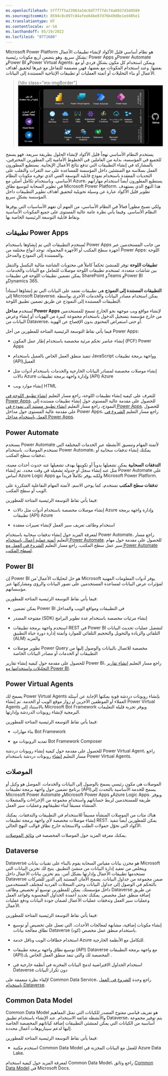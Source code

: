 ```yaml
---
ms.openlocfilehash: 5fff7f5a23963a54c6df7f77dc74a8937d3d4589
ms.sourcegitcommit: 8594c8c897c84afee64be07d76b49d8e1ed405e1
ms.translationtype: HT
ms.contentlocale: ar-SA
ms.lasthandoff: 05/19/2022
ms.locfileid: "8771680"
---
```

Microsoft Power Platform هو نظام أساسي قليل الأكواد لإنشاء تطبيقات الأعمال بشكلٍ سريع. وهو يتضمن أربع مكونات رئيسية: Power Apps وPower Automate وPower BI وPower Virtual Agents. ويمكن استخدام كل مكون بشكلٍ فردي أو مع بعضها. وعند استخدام المكونات مع بعضها، فهي مصممة للتفاعل مع غيرها لتحقيق أهداف الأعمال أو بناء التحليلات أو أتمتة العمليات أو تطبيقات الإنتاجية المستندة إلى البيانات.

> [!div class="mx-imgBorder"]
> [![صورة توضح جميع مكونات Microsoft Power Platform وهي تعمل معاً مع Azure.](../media/components.png)](../media/components.png#lightbox)

يستخدم النظام الأساسي نهجاً قليل الأكواد لإنشاء الحلول بطريقة سريعة. فهو يسمح للجميع في المؤسسة، بداية من العاملين في الخطوط الأمامية إلى المطورين المحترفين، بالمشاركة في إنشاء التطبيقات التي تدفع نتائج الأعمال الإيجابية. يستطيع المطورون العمل بسلاسة مع المنشئين داخل المؤسسة للمساعدة على سد الثغرات والتغلب على التحديات المعقدة باستخدام نموذج قابلية التوسعة الغني الذي توفره مكونات النظام الأساسي. وباستخدام تكامل أصلي مع Azure، يستطيع المطورون أيضاً استخدام مهاراتهم في تطوير السحابة لتوسيع نطاق Microsoft Power Platform. هذا النهج الذي يستهدف تطوير قليل الأكواد عبارة عن وسيلة تحويلية لتحقيق أهداف تطوير التطبيقات داخل المؤسسة بشكلٍ سريع.

ولكي تصبح مطوراً فعالاً في النظام الأساسي، من المهم أن تفهم الأساسيات التي يوفرها النظام الأساسي. وفيما يأتي نظرة عامة عالية المستوى على جميع المكونات الأساسية ونقاط قابلية التوسعة الرئيسية الخاصة بها.

## <a name="power-apps-applications"></a>تطبيقات Power Apps

تُستخدم التطبيقات التي تم إنشاؤها باستخدام Power Apps من جانب المستخدمين عبر أجهزة سطح المكتب أو الأجهزة المحمولة. توجد أنواع مختلفة من Power Apps: اللوحة والمستندة إلى النموذج والمدخل.

**تطبيقات اللوحة** توفر للمنشئ تحكماً كاملاً في محتويات الشاشة مثالية البكسل والتنقل بين شاشات متعددة. تَستخدم تطبيقات اللوحة موصلات للتعامل مع البيانات والخدمات. يمكن تضمين تطبيقات اللوحة في تطبيقات SharePoint وTeams وPower BI وDynamics 365.

**التطبيقات المستندة إلى النموذج** هي تطبيقات تعتمد على البيانات التي تم إنشاؤها استناداً إلى Microsoft Dataverse. يمكن استخدام مصادر البيانات والخدمات الأخرى بواسطة التطبيقات المستندة إلى النموذج عن طريق تضمين تطبيق اللوحة.

تُستخدم **مداخل Power Apps** لإنشاء مواقع ويب موجهة نحو الخارج تسمح للمستخدمين من خارج مؤسسة بتسجيل الدخول باستخدام مجموعة كبيرة من الهويات أو إنشاء وعرض البيانات من Dataverse، أو حتى استعراض المحتوى بدون الإفصاح عن الهوية.

فيما يأتي نقاط التوسعة الرئيسية المتاحة للمطورين من أجل Power Apps:

-   إنشاء عناصر تحكم مرئية مخصصة باستخدام إطار عمل المكون (PCF) Power Apps

-   تنفيذ منطق العمل الخاص بالعميل باستخدام JavaScript وواجهة برمجة تطبيقات (API)‏ العميل

-   إنشاء موصلات مخصصة لمصادر البيانات الخارجية والخدمات باستخدام أدوات مثل دالات Azure وإدارة واجهة برمجة تطبيقات (API)‏ Azure

-   إنشاء موارد ويب HTML

للتعرف على كيفية إنشاء تطبيقات اللوحة، راجع مسار التعليم [إنشاء تطبيق اللوحة في Power Apps](/learn/paths/create-powerapps/?azure-portal=true). للحصول على مقدمة عالية المستوى حول إنشاء تطبيقات مستندة إلى النموذج، راجع مسار التعليم [إنشاء تطبيق مستند إلى نموذج في Power Apps](/learn/paths/create-app-models-business-processes/?azure-portal=true). للحصول على مقدمة عالية المستوى حول مداخل Power Apps، راجع مسار التعليم [الشروع في العمل باستخدام مداخل Power Apps](/learn/paths/get-started-power-apps-portals/?azure-portal=true).

## <a name="power-automate"></a>Power Automate

يستخدم Power Automate لأتمتة المهام وتنسيق الأنشطة عبر الخدمات المختلفة التي تستخدم الموصلات. باستخدام Power Automate، يمكنك إنشاء تدفقات سحابية أو تدفقات سطح المكتب.

**التدفقات السحابية** يمكن تشغيلها يدوياً أو تكوينها بهدف تشغيلها عند حدوث أحداث معينة، مثل عند إنشاء سجل أو جدولة تشغيله في وقت محدد. تم إنشاء Power Automate على أساس Azure Logic Apps ولكنه يوفر تكاملاً فريداً مع Microsoft Power Platform.

**تدفقات سطح المكتب** تستخدم، كما يوحي الاسم، لأتمتة المهام التفاعلية المتكررة على الويب أو سطح المكتب.

فيما يأتي نقاط التوسعة الرئيسية المتاحة للمطورين:

-   إنشاء موصلات مخصصة باستخدام أدوات مثل دالات Azure وإدارة واجهة برمجة تطبيقات (API)‏ Azure

-   استخدام وظائف تعريف سير العمل لإنشاء تعبيرات معقدة

لمعرفة المزيد حول إنشاء تدفقات سحابية باستخدام Power Automate، راجع مسار التعليم [أتمتة عملية أعمال باستخدام Power Automate](/learn/paths/automate-process-using-flow/?azure-portal=true). للحصول على مقدمة حول مهام سير عمل سطح المكتب، راجع مسار التعليم [الشروع في العمل مع Power Automate لسطح المكتب](/learn/paths/pad-get-started/?azure-portal=true).

## <a name="power-bi"></a>Power BI

إن Power BI هو حل لتحليلات الأعمال\'من Microsoft يوفر أدوات المعلومات المهنية لمؤثرات عرض البيانات لمساعدة المستخدمين على تصور البيانات والرؤى ومشاركتها عبر مؤسساتهم.

فيما يأتي نقاط التوسعة الرئيسية المتاحة للمطورين:

-   يمكن تضمين Power BI في التطبيقات ومواقع الويب والمداخل

-   إنشاء مرئيات مخصصة باستخدام ‏‫عدة تطوير البرامج (SDK) مفتوحة المصدر

-   استخدم واجهة برمجة تطبيقات REST في Power BI لتشغيل عمليات تحديث البيانات التلقائي والزيادة والتحويل والتحجيم التلقائي للموارد وأتمتة إدارة دورة حياة التطبيق (ALM) والمزيد

-   تطوير موصلات Power Query مخصصة للاتصال بالبيانات والوصول إليها من التطبيقات أو الخدمات أو مصادر البيانات الخاصة

للحصول على مقدمة حول كيفية إنشاء تقارير Power BI، راجع مسار التعليم [إنشاء تقارير التحليلات واستخدامها مع Power BI](/learn/paths/create-use-analytics-reports-power-bi/?azure-portal=true).

## <a name="power-virtual-agents"></a>Power Virtual Agents

يسمح لك Power Virtual Agents بإنشاء روبوتات دردشة قوية يمكنها الإجابة عن أسئلة العملاء أو الموظفين الآخرين أو زوار موقع الويب أو الخدمة. تم إنشاء Power Virtual Agents بالاستناد إلى Microsoft Bot Framework ويوفر تجربة قليلة التعليمات البرمجية لإنشاء روبوتات الدردشة وإدارتها.

فيما يأتي نقاط التوسعة الرئيسية المتاحة للمطورين:

-   بناء مهارات Bot Framework

-   تمديد الروبوتات مع Bot Framework Composer

للحصول على مقدمة حول كيفية إنشاء روبوتات دردشة Power Virtual Agent، راجع مسار التعليم [إنشاء](/learn/paths/work-power-virtual-agents/?azure-portal=true) روبوتات دردشة باستخدام Power Virtual Agents.

## <a name="connectors"></a>الموصلات

الموصلات هي مكون رئيسي يسمح بالوصول إلى البيانات والخدمات. الموصل هو وكيل أو برنامج تضمين حول واجهة برمجة تطبيقات (API)‏ يسمح للخدمة الأساسية بالتحدث إلى Microsoft Power Automate وMicrosoft Power Apps وAzure Logic Apps. ويوفر طريقة للمستخدمين لربط حساباتهم واستخدام مجموعة من الإجراءات والمشغلات المنشأة مسبقاً لبناء تطبيقاتهم وعمليات سير العمل. 

هناك مئات من الموصلات المنشأة مسبقاً للاستخدام في التطبيقات والتدفقات. يمكنك إنشاء موصلات مخصصة لأي واجهة برمجة تطبيقات‏ REST. يمكن للمطورين أيضاً تنفيذ الأكواد التي تحوّل حمولات الطلب والاستجابة خارج نطاق قوالب النهج الحالي. 

يمكنك معرفة المزيد حول الموصلات المخصصة في [وثائق الموصلات](/connectors/?azure-portal=true).

## <a name="dataverse"></a>Dataverse

Dataverse هو مخزن بيانات مقياس السحابة يقوم بالبناء على تقنيات بيانات Microsoft ويتخلص من تعقيد إدارة البيانات من منشئ التطبيق. يتيح لك تخزين البيانات التي تستخدمها تطبيقات الأعمال وإدارتها بشكل آمن. يتم تخزين بيانات الأعمال داخل Dataverse ضمن مجموعة من جداول البيانات. يسمح الأمان المستند إلى الدور للشركات بالتحكم في الوصول إلى جداول البيانات وحتى السجلات الفردية لمختلف المستخدمين داخل مؤسستك. يمكن للمطورين توسيع أو تخصيص وظائف Dataverse عن طريق إضافة منطق عمل مخصص. يمكنك تحديد أعمدة الجداول المحسوبة وقواعد العمل وعمليات سير العمل وتدفقات عمليات الأعمال لضمان جودة البيانات ودفع عمليات الأعمال.

فيما يأتي نقاط التوسعة الرئيسية المتاحة للمطورين:

-   إنشاء مكونات إضافية، مشابهة لمعالجات الأحداث، التي تعمل على تخصيص أو توسيع نطاق معالجة بيانات Dataverse باستخدام منطق عمل مخصص (كود).

-   استخدام خطافات الويب وناقل خدمة Azure للتكامل مع الأنظمة الخارجية.

-   توسيع نطاق واجهة برمجة تطبيقات (API)‏ Dataverse مع واجهة برمجة التطبيقات (API)‏ المخصصة لك والتي تنفذ منطق العمل الخاص بك.

-   استخدام الجداول الافتراضية لدمج البيانات المخزنة في أنظمة خارجية في Dataverse دون تكرار البيانات

لإلقاء نظرة متعمقة على Common Data Service، راجع وحدة [الشروع في العمل باستخدام Dataverse](/learn/modules/get-started-with-powerapps-common-data-service/?azure-portal=true).

## <a name="common-data-model"></a>Common Data Model

Common Data Model هو تعريف قياسي مفتوح المصدر للكيانات التي تمثل المفاهيم والأنشطة شائعة الاستخدام. عند الإنشاء باستخدام تطبيق Dataverse، يتم توفير مجموعة أساسية من الكيانات التي يمكن لمنشئي التطبيقات إضافة كياناتهم المخصصة الخاصة إليها لدعم سيناريوهات أعمال محددة.

فيما يأتي نقاط التوسعة الرئيسية المتاحة للمطورين:

-   استخدم مكتبة Common Data Model للعمل مع البيانات المخزنة في Azure Data Lake.

لمعرفة المزيد حول كيفية استخدام Common Data Model، راجع وثائق [Common Data Model](/common-data-model/schema/core/applicationCommon/overview/?azure-portal=true) في Microsoft Docs.
